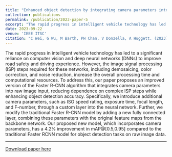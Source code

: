 ```yaml
---
title: "Enhanced object detection by integrating camera parameters into raw image-based faster R-CNN"
collection: publications
permalink: /publication/2023-paper-5
excerpt: "The rapid progress in intelligent vehicle technology has led to a significant reliance on computer vision and deep neural networks (DNNs) to improve road safety and driving experience. However, the image signal processing (ISP) steps required for these networks, including demosaicing, color correction, and noise reduction, increase the overall processing time and computational resources. To address this, our paper proposes an improved version of the Faster R-CNN algorithm that integrates camera parameters into raw image input, reducing dependence on complex ISP steps while enhancing object detection accuracy. Specifically, we introduce additional camera parameters, such as ISO speed rating, exposure time, focal length, and F-number, through a custom layer into the neural network. Further, we modify the traditional Faster R-CNN model by adding a new fully connected layer, combining these parameters with the original feature maps from the backbone network. Our proposed new model, which incorporates camera parameters, has a 4.2% improvement in mAP@[0.5,0.95] compared to the traditional Faster RCNN model for object detection tasks on raw image data."
date: 2023-09-22
venue: 'IEEE ITSC'
citation: "C Wei, G Wu, M Barth, PH Chan, V Donzella, A Huggett. (2023). &quot;Enhanced object detection by integrating camera parameters into raw image-based faster R-CNN.&quot; <i>ITSC</i>. "
---
```

The rapid progress in intelligent vehicle technology has led to a significant reliance on computer vision and deep neural networks (DNNs) to improve road safety and driving experience. However, the image signal processing (ISP) steps required for these networks, including demosaicing, color correction, and noise reduction, increase the overall processing time and computational resources. To address this, our paper proposes an improved version of the Faster R-CNN algorithm that integrates camera parameters into raw image input, reducing dependence on complex ISP steps while enhancing object detection accuracy. Specifically, we introduce additional camera parameters, such as ISO speed rating, exposure time, focal length, and F-number, through a custom layer into the neural network. Further, we modify the traditional Faster R-CNN model by adding a new fully connected layer, combining these parameters with the original feature maps from the backbone network. Our proposed new model, which incorporates camera parameters, has a 4.2% improvement in mAP@[0.5,0.95] compared to the traditional Faster RCNN model for object detection tasks on raw image data.

---
[Download paper here](http://ChuhengWei.github.io/files/paper5.pdf)
